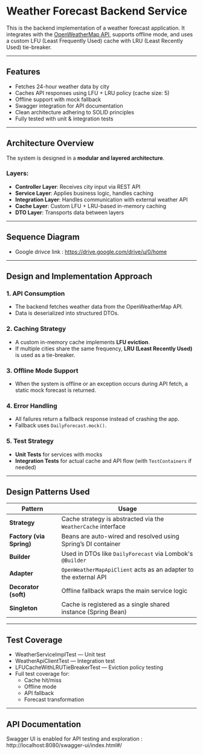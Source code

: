 # Weather Forecast Backend Service

This is the backend implementation of a weather forecast application. 
It integrates with the [OpenWeatherMap API](https://openweathermap.org/api), 
supports offline mode, and uses a custom LFU (Least Frequently Used) cache with LRU (Least Recently Used) tie-breaker.

---

## Features

- Fetches 24-hour weather data by city
- Caches API responses using LFU + LRU policy (cache size: 5)
- Offline support with mock fallback
- Swagger integration for API documentation
- Clean architecture adhering to SOLID principles
- Fully tested with unit & integration tests

---

## Architecture Overview

The system is designed in a **modular and layered architecture**.

### Layers:

- **Controller Layer**: Receives city input via REST API
- **Service Layer**: Applies business logic, handles caching
- **Integration Layer**: Handles communication with external weather API
- **Cache Layer**: Custom LFU + LRU-based in-memory caching
- **DTO Layer**: Transports data between layers

---

## Sequence Diagram
- Google drivce link : https://drive.google.com/drive/u/0/home

---

## Design and Implementation Approach

### 1. **API Consumption**
- The backend fetches weather data from the OpenWeatherMap API.
- Data is deserialized into structured DTOs.

### 2. **Caching Strategy**
- A custom in-memory cache implements **LFU eviction**.
- If multiple cities share the same frequency, **LRU (Least Recently Used)** is used as a tie-breaker.

### 3. **Offline Mode Support**
- When the system is offline or an exception occurs during API fetch, a static mock forecast is returned.

### 4. **Error Handling**
- All failures return a fallback response instead of crashing the app.
- Fallback uses `DailyForecast.mock()`.

### 5. **Test Strategy**
- **Unit Tests** for services with mocks
- **Integration Tests** for actual cache and API flow (with `TestContainers` if needed)

---

## Design Patterns Used

| Pattern | Usage |
|--------|-------|
| **Strategy** | Cache strategy is abstracted via the `WeatherCache` interface |
| **Factory (via Spring)** | Beans are auto-wired and resolved using Spring’s DI container |
| **Builder** | Used in DTOs like `DailyForecast` via Lombok's `@Builder` |
| **Adapter** | `OpenWeatherMapApiClient` acts as an adapter to the external API |
| **Decorator (soft)** | Offline fallback wraps the main service logic |
| **Singleton** | Cache is registered as a single shared instance (Spring Bean) |

---

## Test Coverage

- WeatherServiceImplTest — Unit test
- WeatherApiClientTest — Integration test
- LFUCacheWithLRUTieBreakerTest — Eviction policy testing
- Full test coverage for:
  - Cache hit/miss
  - Offline mode
  - API fallback
  - Forecast transformation

---

## API Documentation

Swagger UI is enabled for API testing and exploration : http://localhost:8080/swagger-ui/index.html#/
